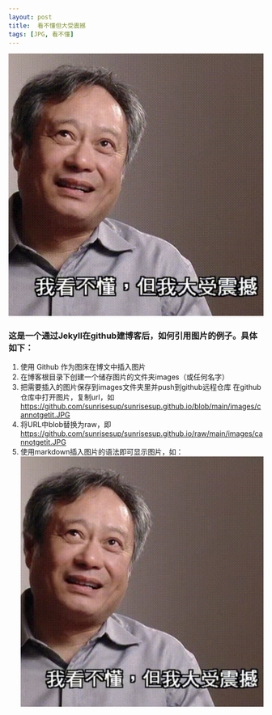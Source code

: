 ```yaml
---
layout: post
title:  看不懂但大受震撼
tags: [JPG, 看不懂]
---
```


![img](https://github.com/sunrisesup/sunrisesup.github.io/raw/main/images/cannotgetit.JPG)

### 这是一个通过Jekyll在github建博客后，如何引用图片的例子。具体如下：
1. 使用 Github 作为图床在博文中插入图片
2. 在博客根目录下创建一个储存图片的文件夹images（或任何名字）
3. 把需要插入的图片保存到images文件夹里并push到github远程仓库
在github仓库中打开图片，复制url，如 https://github.com/sunrisesup/sunrisesup.github.io/blob/main/images/cannotgetit.JPG
4. 将URL中blob替换为raw，即 https://github.com/sunrisesup/sunrisesup.github.io/raw/main/images/cannotgetit.JPG
5. 使用markdown插入图片的语法即可显示图片，如：
<code>![img](https://github.com/sunrisesup/sunrisesup.github.io/raw/main/images/cannotgetit.JPG)</code>
